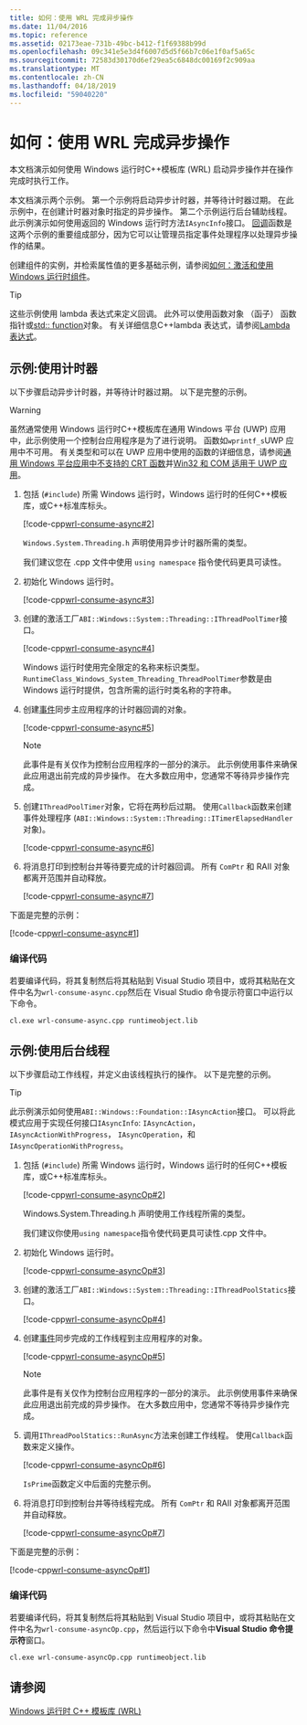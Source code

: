 ```yaml
---
title: 如何：使用 WRL 完成异步操作
ms.date: 11/04/2016
ms.topic: reference
ms.assetid: 02173eae-731b-49bc-b412-f1f69388b99d
ms.openlocfilehash: 09c341e5e3d4f6007d5d5f66b7c06e1f0af5a65c
ms.sourcegitcommit: 72583d30170d6ef29ea5c6848dc00169f2c909aa
ms.translationtype: MT
ms.contentlocale: zh-CN
ms.lasthandoff: 04/18/2019
ms.locfileid: "59040220"
---
```

# <a name="how-to-complete-asynchronous-operations-using-wrl"></a>如何：使用 WRL 完成异步操作

本文档演示如何使用 Windows 运行时C++模板库 (WRL) 启动异步操作并在操作完成时执行工作。

本文档演示两个示例。 第一个示例将启动异步计时器，并等待计时器过期。 在此示例中，在创建计时器对象时指定的异步操作。 第二个示例运行后台辅助线程。 此示例演示如何使用返回的 Windows 运行时方法`IAsyncInfo`接口。 [回调](callback-function-wrl.md)函数是这两个示例的重要组成部分，因为它可以让管理员指定事件处理程序以处理异步操作的结果。

创建组件的实例，并检索属性值的更多基础示例，请参阅[如何：激活和使用 Windows 运行时组件](how-to-activate-and-use-a-windows-runtime-component-using-wrl.md)。

> [!TIP]
> 这些示例使用 lambda 表达式来定义回调。 此外可以使用函数对象 （函子） 函数指针或[std:: function](../../standard-library/function-class.md)对象。 有关详细信息C++lambda 表达式，请参阅[Lambda 表达式](../../cpp/lambda-expressions-in-cpp.md)。

## <a name="example-working-with-a-timer"></a>示例:使用计时器

以下步骤启动异步计时器，并等待计时器过期。 以下是完整的示例。

> [!WARNING]
> 虽然通常使用 Windows 运行时C++模板库在通用 Windows 平台 (UWP) 应用中，此示例使用一个控制台应用程序是为了进行说明。 函数如`wprintf_s`UWP 应用中不可用。 有关类型和可以在 UWP 应用中使用的函数的详细信息，请参阅[通用 Windows 平台应用中不支持的 CRT 函数](../../cppcx/crt-functions-not-supported-in-universal-windows-platform-apps.md)并[Win32 和 COM 适用于 UWP 应用](/uwp/win32-and-com/win32-and-com-for-uwp-apps)。

1. 包括 (`#include`) 所需 Windows 运行时，Windows 运行时的任何C++模板库，或C++标准库标头。

   [!code-cpp[wrl-consume-async#2](../codesnippet/CPP/how-to-complete-asynchronous-operations-using-wrl_1.cpp)]

   `Windows.System.Threading.h` 声明使用异步计时器所需的类型。

   我们建议您在 .cpp 文件中使用 `using namespace` 指令使代码更具可读性。

2. 初始化 Windows 运行时。

   [!code-cpp[wrl-consume-async#3](../codesnippet/CPP/how-to-complete-asynchronous-operations-using-wrl_2.cpp)]

3. 创建的激活工厂`ABI::Windows::System::Threading::IThreadPoolTimer`接口。

   [!code-cpp[wrl-consume-async#4](../codesnippet/CPP/how-to-complete-asynchronous-operations-using-wrl_3.cpp)]

   Windows 运行时使用完全限定的名称来标识类型。 `RuntimeClass_Windows_System_Threading_ThreadPoolTimer`参数是由 Windows 运行时提供，包含所需的运行时类名称的字符串。

4. 创建[事件](event-class-wrl.md)同步主应用程序的计时器回调的对象。

   [!code-cpp[wrl-consume-async#5](../codesnippet/CPP/how-to-complete-asynchronous-operations-using-wrl_4.cpp)]

   > [!NOTE]
   > 此事件是有关仅作为控制台应用程序的一部分的演示。 此示例使用事件来确保此应用退出前完成的异步操作。 在大多数应用中，您通常不等待异步操作完成。

5. 创建`IThreadPoolTimer`对象，它将在两秒后过期。 使用`Callback`函数来创建事件处理程序 (`ABI::Windows::System::Threading::ITimerElapsedHandler`对象)。

   [!code-cpp[wrl-consume-async#6](../codesnippet/CPP/how-to-complete-asynchronous-operations-using-wrl_5.cpp)]

6. 将消息打印到控制台并等待要完成的计时器回调。 所有 `ComPtr` 和 RAII 对象都离开范围并自动释放。

   [!code-cpp[wrl-consume-async#7](../codesnippet/CPP/how-to-complete-asynchronous-operations-using-wrl_6.cpp)]

下面是完整的示例：

[!code-cpp[wrl-consume-async#1](../codesnippet/CPP/how-to-complete-asynchronous-operations-using-wrl_7.cpp)]

### <a name="compiling-the-code"></a>编译代码

若要编译代码，将其复制然后将其粘贴到 Visual Studio 项目中，或将其粘贴在文件中名为`wrl-consume-async.cpp`然后在 Visual Studio 命令提示符窗口中运行以下命令。

`cl.exe wrl-consume-async.cpp runtimeobject.lib`

## <a name="example-working-with-a-background-thread"></a>示例:使用后台线程

以下步骤启动工作线程，并定义由该线程执行的操作。 以下是完整的示例。

> [!TIP]
> 此示例演示如何使用`ABI::Windows::Foundation::IAsyncAction`接口。 可以将此模式应用于实现任何接口`IAsyncInfo`: `IAsyncAction`， `IAsyncActionWithProgress`， `IAsyncOperation`，和`IAsyncOperationWithProgress`。

1. 包括 (`#include`) 所需 Windows 运行时，Windows 运行时的任何C++模板库，或C++标准库标头。

   [!code-cpp[wrl-consume-asyncOp#2](../codesnippet/CPP/how-to-complete-asynchronous-operations-using-wrl_8.cpp)]

   Windows.System.Threading.h 声明使用工作线程所需的类型。

   我们建议你使用`using namespace`指令使代码更具可读性.cpp 文件中。

2. 初始化 Windows 运行时。

   [!code-cpp[wrl-consume-asyncOp#3](../codesnippet/CPP/how-to-complete-asynchronous-operations-using-wrl_9.cpp)]

3. 创建的激活工厂`ABI::Windows::System::Threading::IThreadPoolStatics`接口。

   [!code-cpp[wrl-consume-asyncOp#4](../codesnippet/CPP/how-to-complete-asynchronous-operations-using-wrl_10.cpp)]

4. 创建[事件](event-class-wrl.md)同步完成的工作线程到主应用程序的对象。

   [!code-cpp[wrl-consume-asyncOp#5](../codesnippet/CPP/how-to-complete-asynchronous-operations-using-wrl_11.cpp)]

   > [!NOTE]
   > 此事件是有关仅作为控制台应用程序的一部分的演示。 此示例使用事件来确保此应用退出前完成的异步操作。 在大多数应用中，您通常不等待异步操作完成。

5. 调用`IThreadPoolStatics::RunAsync`方法来创建工作线程。 使用`Callback`函数来定义操作。

   [!code-cpp[wrl-consume-asyncOp#6](../codesnippet/CPP/how-to-complete-asynchronous-operations-using-wrl_12.cpp)]

   `IsPrime`函数定义中后面的完整示例。

6. 将消息打印到控制台并等待线程完成。 所有 `ComPtr` 和 RAII 对象都离开范围并自动释放。

   [!code-cpp[wrl-consume-asyncOp#7](../codesnippet/CPP/how-to-complete-asynchronous-operations-using-wrl_13.cpp)]

下面是完整的示例：

[!code-cpp[wrl-consume-asyncOp#1](../codesnippet/CPP/how-to-complete-asynchronous-operations-using-wrl_14.cpp)]

### <a name="compiling-the-code"></a>编译代码

若要编译代码，将其复制然后将其粘贴到 Visual Studio 项目中，或将其粘贴在文件中名为`wrl-consume-asyncOp.cpp`，然后运行以下命令中**Visual Studio 命令提示符**窗口。

`cl.exe wrl-consume-asyncOp.cpp runtimeobject.lib`

## <a name="see-also"></a>请参阅

[Windows 运行时 C++ 模板库 (WRL)](windows-runtime-cpp-template-library-wrl.md)